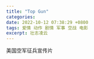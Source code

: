 ```yaml
---
title: "Top Gun"
categories: 
date: 2022-10-12 07:38:29 +0800
tags: 爱情 动作 剧情 军事 空战 电影
excerpt: 壮志凌云
---
```



美国空军征兵宣传片
























